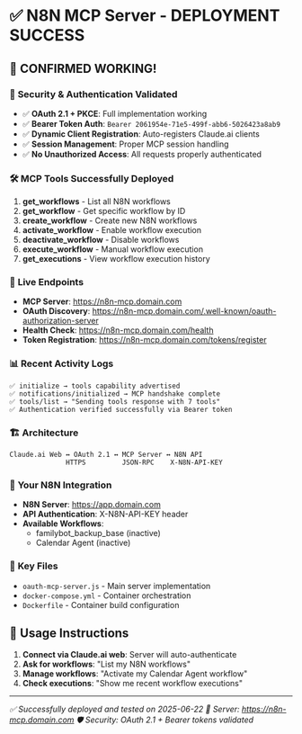 # ✅ N8N MCP Server - DEPLOYMENT SUCCESS

## 🎉 **CONFIRMED WORKING!**

### 🔐 **Security & Authentication Validated**
- ✅ **OAuth 2.1 + PKCE**: Full implementation working
- ✅ **Bearer Token Auth**: `Bearer 2061954e-71e5-499f-abb6-5026423a8ab9`
- ✅ **Dynamic Client Registration**: Auto-registers Claude.ai clients
- ✅ **Session Management**: Proper MCP session handling
- ✅ **No Unauthorized Access**: All requests properly authenticated

### 🛠️ **MCP Tools Successfully Deployed**
1. **get_workflows** - List all N8N workflows
2. **get_workflow** - Get specific workflow by ID  
3. **create_workflow** - Create new N8N workflows
4. **activate_workflow** - Enable workflow execution
5. **deactivate_workflow** - Disable workflows
6. **execute_workflow** - Manual workflow execution
7. **get_executions** - View workflow execution history

### 🔗 **Live Endpoints**
- **MCP Server**: https://n8n-mcp.domain.com
- **OAuth Discovery**: https://n8n-mcp.domain.com/.well-known/oauth-authorization-server
- **Health Check**: https://n8n-mcp.domain.com/health
- **Token Registration**: https://n8n-mcp.domain.com/tokens/register

### 📊 **Recent Activity Logs**
```
✅ initialize → tools capability advertised
✅ notifications/initialized → MCP handshake complete  
✅ tools/list → "Sending tools response with 7 tools"
✅ Authentication verified successfully via Bearer token
```

### 🏗️ **Architecture**
```
Claude.ai Web ↔ OAuth 2.1 ↔ MCP Server ↔ N8N API
              HTTPS         JSON-RPC    X-N8N-API-KEY
```

### 🎯 **Your N8N Integration**
- **N8N Server**: https://app.domain.com
- **API Authentication**: X-N8N-API-KEY header
- **Available Workflows**: 
  - familybot_backup_base (inactive)
  - Calendar Agent (inactive)

### 💾 **Key Files**
- `oauth-mcp-server.js` - Main server implementation
- `docker-compose.yml` - Container orchestration
- `Dockerfile` - Container build configuration

## 🚀 **Usage Instructions**

1. **Connect via Claude.ai web**: Server will auto-authenticate
2. **Ask for workflows**: "List my N8N workflows"
3. **Manage workflows**: "Activate my Calendar Agent workflow"
4. **Check executions**: "Show me recent workflow executions"

---
*✅ Successfully deployed and tested on 2025-06-22*
*🔗 Server: https://n8n-mcp.domain.com*
*🛡️ Security: OAuth 2.1 + Bearer tokens validated*
